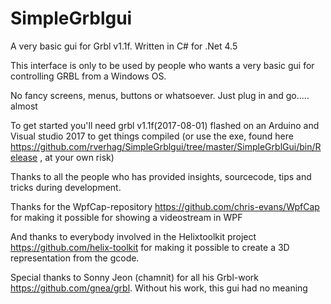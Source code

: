 # SimpleGrblgui
A very basic gui for Grbl v1.1f. Written in C# for .Net 4.5

This interface is only to be used by people who wants a very basic gui for controlling GRBL from a Windows OS.

No fancy screens, menus, buttons or whatsoever. Just plug in and go..... almost

To get started you'll need grbl v1.1f(2017-08-01) flashed on an Arduino and Visual studio 2017 to get things compiled (or use the exe,  found here https://github.com/rverhag/SimpleGrblgui/tree/master/SimpleGrblGui/bin/Release , at your own risk)


Thanks to all the people who has provided insights, sourcecode, tips and tricks during development.

Thanks for the WpfCap-repository
https://github.com/chris-evans/WpfCap
for making it possible for showing a videostream in WPF

And thanks to everybody involved in the Helixtoolkit project
https://github.com/helix-toolkit
for making it possible to create a 3D representation from the gcode.

Special thanks to Sonny Jeon (chamnit) for all his Grbl-work https://github.com/gnea/grbl. Without his work, this gui had no meaning

